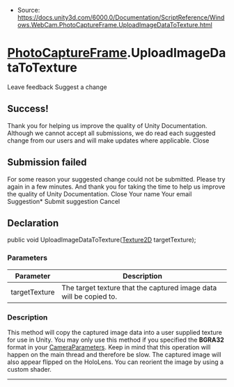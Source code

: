 * Source: https://docs.unity3d.com/6000.0/Documentation/ScriptReference/Windows.WebCam.PhotoCaptureFrame.UploadImageDataToTexture.html

#  [PhotoCaptureFrame](https://docs.unity3d.com/6000.0/Documentation/ScriptReference/Windows.WebCam.PhotoCaptureFrame.html).UploadImageDataToTexture
Leave feedback
Suggest a change
## Success!
Thank you for helping us improve the quality of Unity Documentation. Although we cannot accept all submissions, we do read each suggested change from our users and will make updates where applicable.
Close
## Submission failed
For some reason your suggested change could not be submitted. Please <a>try again</a> in a few minutes. And thank you for taking the time to help us improve the quality of Unity Documentation.
Close
Your name Your email Suggestion* Submit suggestion
Cancel
## Declaration
public void UploadImageDataToTexture([Texture2D](https://docs.unity3d.com/6000.0/Documentation/ScriptReference/Texture2D.html) targetTexture); 
### Parameters
Parameter | Description  
---|---  
targetTexture | The target texture that the captured image data will be copied to.  
### Description
This method will copy the captured image data into a user supplied texture for use in Unity.
You may only use this method if you specified the **BGRA32** format in your [CameraParameters](https://docs.unity3d.com/6000.0/Documentation/ScriptReference/Windows.WebCam.CameraParameters.html). Keep in mind that this operation will happen on the main thread and therefore be slow. The captured image will also appear flipped on the HoloLens. You can reorient the image by using a custom shader.
* * *
